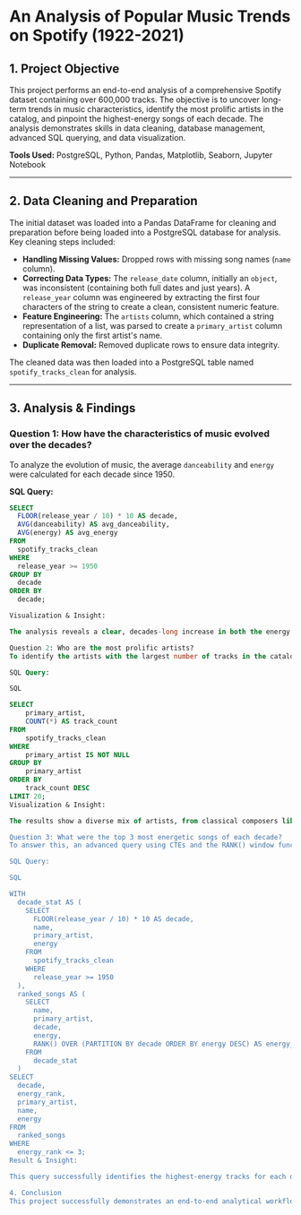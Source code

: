 # An Analysis of Popular Music Trends on Spotify (1922-2021)

## 1. Project Objective
This project performs an end-to-end analysis of a comprehensive Spotify dataset containing over 600,000 tracks. The objective is to uncover long-term trends in music characteristics, identify the most prolific artists in the catalog, and pinpoint the highest-energy songs of each decade. The analysis demonstrates skills in data cleaning, database management, advanced SQL querying, and data visualization.

**Tools Used:** PostgreSQL, Python, Pandas, Matplotlib, Seaborn, Jupyter Notebook

---

## 2. Data Cleaning and Preparation
The initial dataset was loaded into a Pandas DataFrame for cleaning and preparation before being loaded into a PostgreSQL database for analysis. Key cleaning steps included:

* **Handling Missing Values:** Dropped rows with missing song names (`name` column).
* **Correcting Data Types:** The `release_date` column, initially an `object`, was inconsistent (containing both full dates and just years). A `release_year` column was engineered by extracting the first four characters of the string to create a clean, consistent numeric feature.
* **Feature Engineering:** The `artists` column, which contained a string representation of a list, was parsed to create a `primary_artist` column containing only the first artist's name.
* **Duplicate Removal:** Removed duplicate rows to ensure data integrity.

The cleaned data was then loaded into a PostgreSQL table named `spotify_tracks_clean` for analysis.

---

## 3. Analysis & Findings

### Question 1: How have the characteristics of music evolved over the decades?
To analyze the evolution of music, the average `danceability` and `energy` were calculated for each decade since 1950.

**SQL Query:**
```sql
SELECT
  FLOOR(release_year / 10) * 10 AS decade,
  AVG(danceability) AS avg_danceability,
  AVG(energy) AS avg_energy
FROM
  spotify_tracks_clean
WHERE
  release_year >= 1950
GROUP BY
  decade
ORDER BY
  decade;

Visualization & Insight:

The analysis reveals a clear, decades-long increase in both the energy and danceability of popular music, peaking in the 2000s. The 2020s show the first slight decline in average energy, suggesting a potential shift in musical trends, possibly influenced by the rise of lower-energy, mood-based genres on streaming platforms.

Question 2: Who are the most prolific artists?
To identify the artists with the largest number of tracks in the catalog, a query was run to count the tracks for each artist.

SQL Query:

SQL

SELECT
    primary_artist,
    COUNT(*) AS track_count
FROM
    spotify_tracks_clean
WHERE
    primary_artist IS NOT NULL
GROUP BY
    primary_artist
ORDER BY
    track_count DESC
LIMIT 20;
Visualization & Insight:

The results show a diverse mix of artists, from classical composers like Bach and Mozart to legendary singers like Frank Sinatra. This highlights the comprehensive nature of the Spotify catalog and the longevity of certain artists' work.

Question 3: What were the top 3 most energetic songs of each decade?
To answer this, an advanced query using CTEs and the RANK() window function was required to rank songs within each decade based on their energy level.

SQL Query:

SQL

WITH
  decade_stat AS (
    SELECT
      FLOOR(release_year / 10) * 10 AS decade,
      name,
      primary_artist,
      energy
    FROM
      spotify_tracks_clean
    WHERE
      release_year >= 1950
  ),
  ranked_songs AS (
    SELECT
      name,
      primary_artist,
      decade,
      energy,
      RANK() OVER (PARTITION BY decade ORDER BY energy DESC) AS energy_rank
    FROM
      decade_stat
  )
SELECT
  decade,
  energy_rank,
  primary_artist,
  name,
  energy
FROM
  ranked_songs
WHERE
  energy_rank <= 3;
Result & Insight:

This query successfully identifies the highest-energy tracks for each decade. The results show a fascinating mix of genres, from early Rock & Roll and Punk in the mid-20th century to intense Metal and Electronic subgenres in more recent decades. This demonstrates how the peak energy of music has been expressed differently across various eras.

4. Conclusion
This project successfully demonstrates an end-to-end analytical workflow. By cleaning raw data, loading it into a relational database, and using a combination of SQL and Python, meaningful insights were extracted about the evolution of popular music. The findings confirm long-term trends and reveal specific, high-impact tracks and artists, showcasing a comprehensive approach to data analysis.
